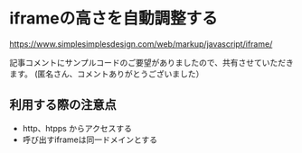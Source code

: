 # iframeの高さを自動調整する

https://www.simplesimplesdesign.com/web/markup/javascript/iframe/

記事コメントにサンプルコードのご要望がありましたので、共有させていただきます。
(匿名さん、コメントありがとうございました）

## 利用する際の注意点

- http、htpps からアクセスする
- 呼び出すiframeは同一ドメインとする
